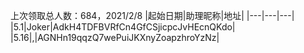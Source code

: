 上次领取总人数：684，2021/2/8
|起始日期|助理昵称|地址|
|---|---|---|
|5.1|Joker|AdkH4TDFBVRfCn4GfCSjicpcJvHEcnQKdo|
|5.16|,|AGNHn19qqzQ7wePuiJKXnyZoapzhroYzNz|
